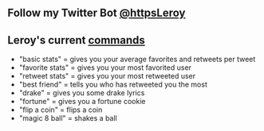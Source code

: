 ## Follow my Twitter Bot [@httpsLeroy](https://twitter.com/httpsLeroy?lang=en)


## Leroy's current [commands](https://pastebin.com/5KkfFJsH)
* "basic stats"    = gives you your average favorites and retweets per tweet
* "favorite stats" = gives you your most favorited user
* "retweet stats"  = gives you your most retweeted user
* "best friend"    = tells you who has retweeted you the most
* "drake"          = gives you some drake lyrics
* "fortune"        = gives you a fortune cookie
* "flip a coin"    = flips a coin
* "magic 8 ball"   = shakes a ball
